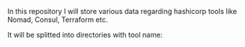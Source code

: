 In this repository I will store various data regarding hashicorp tools like Nomad, Consul, Terraform etc.

It will be splitted into directories with tool name:

